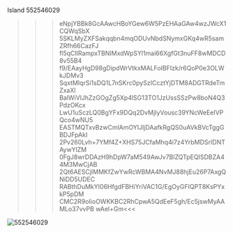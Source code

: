 Island 552546029

>>>eNpjYBBk8GcAAwcHBoYGew6W5PzEHAaGAw4wzJWcX1CQWqSbX
5SKLMyZXFSakqqbn4mqODUvNbdSNymxGKq4wR5samZRfh66CazFJ
fl5qCIlRampxTBNIMxdWpSYl1mai66XgfGt3nuFF8wMDCD8v55B4
f9/EAayHgD98gDipdWrVtkxMALFoIBFIzk/r6QoP0e3OLWkJDMv3
SqxtMIqrSi1sDQ1L7nSKrc0pySzICcztYjDTM8ADGTRdeTmZxaXl
BalWiVlJhZzGOgZg5Xp4lSG13TO1JzUssSSzPw8boN4Q3PdzOKcx
LwU1uSczLQ0BgYFx9DQq2DvMjIyVousc39YNcWeEeIVPQco4wNU5
EASTMQTxvBzwCmlAmOYIJljDAafkRgQS0uAVkBVcTggGBDJFpAkI
2Pv260Lvh+7YMf4Z+XHS75JCfaMhq4i7z4YrbMDSrIDNTAywYlZM
0FgJ8wrDDAzH9hDpW7aM549AwJv7BlZQTpEQISDBZA44M3MwCjAB
2Qt6AESCjIMMKfZwYwRcWBMA4NvMJ88hjEu26P7AxgQNiDD5UDEC
RABthDuMkYI06HfgdFBHiYriVAC1G/EgOyGFIQPT8KsPYxkP5pDM
CMC2R9oIioOWKKBC2RhCpwA5QdEeF5gh/Ec5jswMyAAMLo37vvPB
wAel+Gm<<<

![552546029](/552546029.png)
